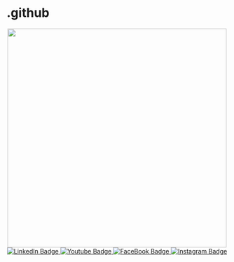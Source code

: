 # .github  
<div id="header" align="center">
  <img src="https://media.giphy.com/media/cpAGF6uxLw93uuQNNJ/giphy.gif" width="500"/>
</div>

<div id="badges" align="center">
  <a href="https://www.linkedin.com/in/tientranviet-0507xx/">
    <img src="68747470733a2f2f696d672e69636f6e73382e636f6d2f627562626c65732f3130302f3030303030302f6c696e6b6564696e2e706e67" alt="LinkedIn Badge"/>
  </a>
  <a href="https://www.youtube.com/channel/UCnLLloYlqSiDVTEEsG4ZDIw">
    <img src="https://camo.githubusercontent.com/840b935f3a3814d0acd5ad1a373f8fdd2dab42cdda1ca97957baae0042da2f06/68747470733a2f2f696d672e69636f6e73382e636f6d2f627562626c65732f3130302f3030303030302f796f75747562652d737175617265642e706e67" alt="Youtube Badge"/>
  </a>
  <a href="https://www.facebook.com/tien.tranviet.3975">
    <img src="https://camo.githubusercontent.com/e349b8dac459834a7f18d231a0bdc77b9742e326a1e7c38192d8dd1be944e270/68747470733a2f2f696d672e69636f6e73382e636f6d2f627562626c65732f3130302f3030303030302f66616365626f6f6b2d6e65772e706e67" alt="FaceBook Badge"/>
  </a>
  <a href="https://www.instagram.com/tientran.0507xx/">
    <img src="https://camo.githubusercontent.com/4f9806e71f499e9cc0c0a13b5ef49eae2c2fb9fb40f335194ff3cf36cf2847b2/68747470733a2f2f696d672e69636f6e73382e636f6d2f627562626c65732f3130302f3030303030302f696e7374616772616d2e706e67" alt="Instagram Badge"/>
  </a>
  
</div>

